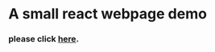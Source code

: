 # A small react webpage demo

### **please click [here](https://Reagan615.github.io/Introduction-to-React_assignment_02).**
